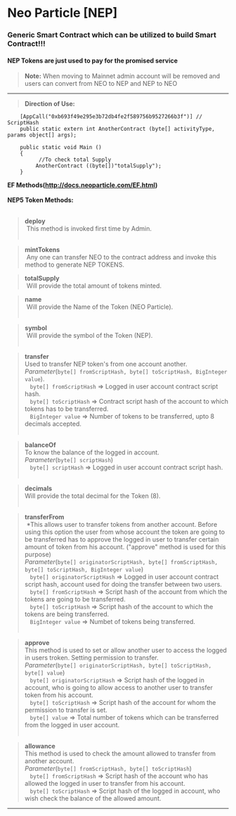 # Neo Particle [NEP]
### Generic Smart Contract which can be utilized to build Smart Contract!!!
#### NEP Tokens are just used to pay for the promised service
>**Note:**  When moving to Mainnet admin account will be removed and users can convert from NEO to NEP and NEP to NEO 
---
>**Direction of Use:**

	

	    [AppCall("0xb693f49e295e3b72db4fe2f589756b9527266b3f")] // ScriptHash
    	public static extern int AnotherContract (byte[] activityType, params object[] args);
    
    	public static void Main ()
    	{
    	      //To check total Supply
    	     AnotherContract ((byte[])"totalSupply");
    	}
**EF Methods(http://docs.neoparticle.com/EF.html)**<br /><br />
**NEP5 Token Methods:**<br /><br />

>**deploy**<br />
  &nbsp;This method is invoked first time by Admin.<br /><br />
  
>**mintTokens** <br />
  &nbsp;Any one can transfer NEO to the contract address and invoke this method to generate NEP TOKENS.<br />
  
>**totalSupply** <br />
  &nbsp;Will provide the total amount of tokens minted.<br />
  
>**name** <br />
  &nbsp;Will provide the Name of the Token (NEO Particle).<br /><br />
  
>**symbol** <br />
  &nbsp;Will provide the symbol of the Token (NEP).<br /><br />
  
>**transfer** <br />
Used to transfer NEP token's from one account another.<br />
*Parameter*(`byte[] fromScriptHash, byte[] toScriptHash, BigInteger value`).<br />
&nbsp;&nbsp;&nbsp;`byte[] fromScriptHash` => Logged in user account contract script hash.<br />
        &nbsp;&nbsp;&nbsp;`byte[] toScriptHash` => Contract script hash of the account to which tokens has to be transferred.<br />
        &nbsp;&nbsp;&nbsp;`BigInteger value` => Number of tokens to be transferred, upto 8 decimals accepted.<br /><br />
        
>**balanceOf**<br />
  To know the balance of the logged in account.<br />
*Parameter*(`byte[] scriptHash`)<br />
        &nbsp;&nbsp;&nbsp;`byte[] scriptHash` => Logged in user account contract script hash.<br /><br />
        
>**decimals**<br />
  Will provide the total decimal for the Token (8).<br /><br />
  
>**transferFrom**<br />
  &nbsp;*This allows user to transfer tokens from another account. Before using this option the user from whose account the token are going to be transferred has to approve the logged in user to transfer certain amount of token from his account. ("approve" method is used for this purpose)<br />
*Parameter*(`byte[] originatorScriptHash, byte[] fromScriptHash, byte[] toScriptHash, BigInteger value`)<br />
        &nbsp;&nbsp;&nbsp;`byte[] originatorScriptHash` => Logged in user account contract script hash, account used for doing the transfer between two users.<br />
        &nbsp;&nbsp;&nbsp;`byte[] fromScriptHash` => Script hash of the account from which the tokens are going to be transferred.<br />
        &nbsp;&nbsp;&nbsp;`byte[] toScriptHash` => Script hash of the account to which the tokens are being transferred.<br />
        &nbsp;&nbsp;&nbsp;`BigInteger value` => Numbet of tokens being transferred.<br /><br />
        
>**approve**<br />
This method is used to set or allow another user to access the logged in users troken. Setting permission to transfer.<br />
*Parameter*(`byte[] originatorScriptHash, byte[] toScriptHash, byte[] value`)<br />
        &nbsp;&nbsp;&nbsp;`byte[] originatorScriptHash` => Script hash of the logged in account, who is going to allow access to another user to transfer token from his account.<br />
        &nbsp;&nbsp;&nbsp;`byte[] toScriptHash` => Script hash of the account for whom the permission to transfer is set.<br />
        &nbsp;&nbsp;&nbsp;`byte[] value` => Total number of tokens which can be transferred from the logged in user account.<br /><br />
        
>**allowance**<br />
This method is used to check the amount allowed to transfer from another account.<br />
*Parameter*(`byte[] fromScriptHash, byte[] toScriptHash`)<br />
        &nbsp;&nbsp;&nbsp;`byte[] fromScriptHash` => Script hash of the account who has allowed the logged in user to transfer from his account.<br />
        &nbsp;&nbsp;&nbsp;`byte[] toScriptHash` => Script hash of the logged in account, who wish check the balance of the allowed amount.<br />
---
